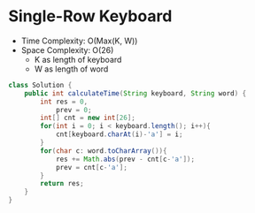 # Single-Row Keyboard

- Time Complexity: O(Max(K, W))
- Space Complexity: O(26)
  - K as length of keyboard
  - W as length of word

```java
class Solution {
    public int calculateTime(String keyboard, String word) {
        int res = 0,
            prev = 0;
        int[] cnt = new int[26];
        for(int i = 0; i < keyboard.length(); i++){
            cnt[keyboard.charAt(i)-'a'] = i;
        }
        for(char c: word.toCharArray()){
            res += Math.abs(prev - cnt[c-'a']);
            prev = cnt[c-'a'];
        }
        return res;
    }
}
```
